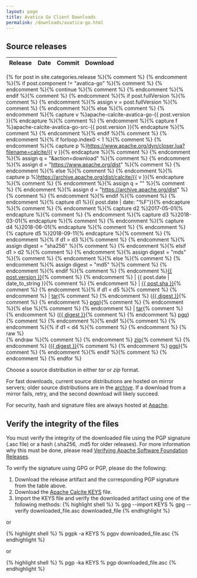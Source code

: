 ```yaml
---
layout: page
title: Avatica Go Client Downloads
permalink: /downloads/avatica-go.html
---
```


<!--
{% comment %}
Licensed to the Apache Software Foundation (ASF) under one or more
contributor license agreements.  See the NOTICE file distributed with
this work for additional information regarding copyright ownership.
The ASF licenses this file to you under the Apache License, Version 2.0
(the "License"); you may not use this file except in compliance with
the License.  You may obtain a copy of the License at

http://www.apache.org/licenses/LICENSE-2.0

Unless required by applicable law or agreed to in writing, software
distributed under the License is distributed on an "AS IS" BASIS,
WITHOUT WARRANTIES OR CONDITIONS OF ANY KIND, either express or implied.
See the License for the specific language governing permissions and
limitations under the License.
{% endcomment %}
-->

## Source releases

Release          | Date       | Commit   | Download
:--------------- | :--------- | :------- | :-------
{% for post in site.categories.release %}{% comment %}
{% endcomment %}{% if post.component != "avatica-go" %}{% comment %}
{% endcomment %}{% continue %}{% comment %}
{% endcomment %}{% endif %}{% comment %}
{% endcomment %}{% if post.fullVersion %}{% comment %}
{% endcomment %}{% assign v = post.fullVersion %}{% comment %}
{% endcomment %}{% else %}{% comment %}
{% endcomment %}{% capture v %}apache-calcite-avatica-go-{{ post.version }}{% endcapture %}{% comment %}
{% endcomment %}{% capture f %}apache-calcite-avatica-go-src-{{ post.version }}{% endcapture %}{% comment %}
{% endcomment %}{% endif %}{% comment %}
{% endcomment %}{% if forloop.index0 < 1 %}{% comment %}
{% endcomment %}{% capture p %}https://www.apache.org/dyn/closer.lua?filename=calcite/{{ v }}{% endcapture %}{% comment %}
{% endcomment %}{% assign q = "&action=download" %}{% comment %}
{% endcomment %}{% assign d = "https://www.apache.org/dist" %}{% comment %}
{% endcomment %}{% else %}{% comment %}
{% endcomment %}{% capture p %}https://archive.apache.org/dist/calcite/{{ v }}{% endcapture %}{% comment %}
{% endcomment %}{% assign q = "" %}{% comment %}
{% endcomment %}{% assign d = "https://archive.apache.org/dist" %}{% comment %}
{% endcomment %}{% endif %}{% comment %}
{% endcomment %}{% capture d1 %}{{ post.date | date: "%F"}}{% endcapture %}{% comment %}
{% endcomment %}{% capture d2 %}2017-05-01{% endcapture %}{% comment %}
{% endcomment %}{% capture d3 %}2018-03-01{% endcapture %}{% comment %}
{% endcomment %}{% capture d4 %}2018-06-01{% endcapture %}{% comment %}
{% endcomment %}{% capture d5 %}2018-09-11{% endcapture %}{% comment %}
{% endcomment %}{% if d1 > d3 %}{% comment %}
{% endcomment %}{% assign digest = "sha256" %}{% comment %}
{% endcomment %}{% elsif d1 > d2 %}{% comment %}
{% endcomment %}{% assign digest = "mds" %}{% comment %}
{% endcomment %}{% else %}{% comment %}
{% endcomment %}{% assign digest = "md5" %}{% comment %}
{% endcomment %}{% endif %}{% comment %}
{% endcomment %}<a href="{{ site.baseurl }}/docs/history.html#{{ post.tag }}">{{ post.version }}</a>{% comment %}
{% endcomment %} | {{ post.date | date_to_string }}{% comment %}
{% endcomment %} | <a href="https://github.com/apache/calcite-avatica-go/commit/{{ post.sha }}">{{ post.sha }}</a>{% comment %}
{% endcomment %}{% if d1 < d5 %}{% comment %}
{% endcomment %} | <a href="{{ p }}/{{ f }}.tar.gz{{ q }}">tar</a>{% comment %}
{% endcomment %} (<a href="{{ d }}/calcite/{{ v }}/{{ f }}.tar.gz.{{ digest }}">{{ digest }}</a>{% comment %}
{% endcomment %} <a href="{{ d }}/calcite/{{ v }}/{{ f }}.tar.gz.asc">pgp</a>){% comment %}
{% endcomment %}{% else %}{% comment %}
{% endcomment %} | <a href="{{ p }}/{{ v }}-src.tar.gz{{ q }}">tar</a>{% comment %}
{% endcomment %} (<a href="{{ d }}/calcite/{{ v }}/{{ v }}-src.tar.gz.{{ digest }}">{{ digest }}</a>{% comment %}
{% endcomment %} <a href="{{ d }}/calcite/{{ v }}/{{ v }}-src.tar.gz.asc">pgp</a>){% comment %}
{% endcomment %}{% endif %}{% comment %}
{% endcomment %}{% if d1 < d4 %}{% comment %}
{% endcomment %} {% raw %}<br>{% endraw %}{% comment %}
{% endcomment %} <a href="{{ p }}/{{ f }}.zip{{ q }}">zip</a>{% comment %}
{% endcomment %} (<a href="{{ d }}/calcite/{{ v }}/{{ f }}.zip.{{ digest }}">{{ digest }}</a>{% comment %}
{% endcomment %} <a href="{{ d }}/calcite/{{ v }}/{{ f }}.zip.asc">pgp</a>){% comment %}
{% endcomment %}{% endif %}{% comment %}
{% endcomment %}
{% endfor %}

Choose a source distribution in either *tar* or *zip* format.

For fast downloads, current source distributions are hosted on mirror servers;
older source distributions are in the
[archive](https://archive.apache.org/dist/calcite/).
If a download from a mirror fails, retry, and the second download will likely
succeed.

For security, hash and signature files are always hosted at
[Apache](https://www.apache.org/dist).

## Verify the integrity of the files

You must verify the integrity of the downloaded file using the PGP signature (.asc file) or a hash (.sha256, .md5 for older
releases). For more information why this must be done, please read [Verifying Apache Software Foundation Releases](https://www.apache.org/info/verification.html).

To verify the signature using GPG or PGP, please do the following:

1. Download the release artifact and the corresponding PGP signature from the table above.
2. Download the [Apache Calcite KEYS](https://www.apache.org/dist/calcite/KEYS) file.
3. Import the KEYS file and verify the downloaded artifact using one of the following methods:
{% highlight shell %}
% gpg --import KEYS
% gpg --verify downloaded_file.asc downloaded_file
{% endhighlight %}

or

{% highlight shell %}
% pgpk -a KEYS
% pgpv downloaded_file.asc
{% endhighlight %}

or

{% highlight shell %}
% pgp -ka KEYS
% pgp downloaded_file.asc
{% endhighlight %}